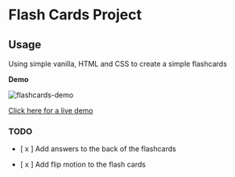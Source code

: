 # Flash Cards Project

## Usage 
Using simple vanilla, HTML and CSS to create a simple flashcards

**Demo**

![flashcards-demo](https://github.com/MellowPhi/flash-cards/assets/48370987/1b130cad-019f-4619-b56f-0328b735f513)

[Click here for a live demo](https://raw.githack.com/MellowPhi/flash-cards/main/src/index.html)

### TODO

* [ x ] Add answers to the back of the flashcards
- [ x ] Add flip motion to the flash cards

